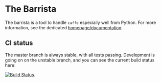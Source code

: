 # The Barrista

The barrista is a tool to handle `caffe` especially well from Python. For
more information, see the dedicated
[homepage/documentation](https://classner.github.io/barrista).

## CI status

The master branch is always stable, with all tests passing. Development is
going on on the unstable branch, and you can see the current build status
here:

[![Build Status](https://travis-ci.org/classner/barrista.svg?branch=unstable)](https://travis-ci.org/classner/barrista).
